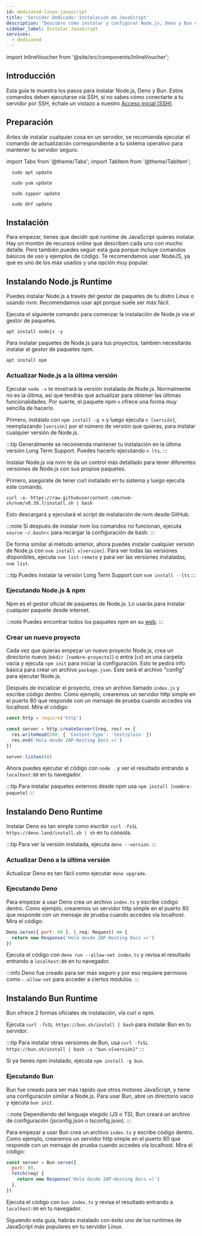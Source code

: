 ```yaml
---
id: dedicated-linux-javascript
title: 'Servidor Dedicado: Instalación de JavaScript'
description: "Descubre cómo instalar y configurar Node.js, Deno y Bun en tu servidor para una gestión eficiente del runtime de JavaScript → Aprende más ahora"
sidebar_label: Instalar JavaScript
services:
  - dedicated
---
```


import InlineVoucher from '@site/src/components/InlineVoucher';

## Introducción

Esta guía te muestra los pasos para instalar Node.js, Deno y Bun. Estos comandos deben ejecutarse vía SSH, si no sabes cómo conectarte a tu servidor por SSH, échale un vistazo a nuestro [Acceso inicial (SSH)](vserver-linux-ssh.md).

<InlineVoucher />

## Preparación

Antes de instalar cualquier cosa en un servidor, se recomienda ejecutar el comando de actualización correspondiente a tu sistema operativo para mantener tu servidor seguro.

import Tabs from '@theme/Tabs';
import TabItem from '@theme/TabItem';

<Tabs>
<TabItem value="ubuntu-debian" label="Ubuntu & Debian" default>

```
  sudo apt update
```

</TabItem>
<TabItem value="centos" label="CentOS">

```
  sudo yum update
```

</TabItem>
<TabItem value="opensuse" label="OpenSUSE">

```
  sudo zypper update
```

</TabItem>
<TabItem value="fedora" label="Fedora">

```
  sudo dnf update
```

</TabItem>
</Tabs>

## Instalación

Para empezar, tienes que decidir qué runtime de JavaScript quieres instalar. Hay un montón de recursos online que describen cada uno con mucho detalle. Pero también puedes seguir esta guía porque incluye comandos básicos de uso y ejemplos de código. Te recomendamos usar NodeJS, ya que es uno de los más usados y una opción muy popular.

<Tabs>
<TabItem value="NodeJS Runtime" label="NodeJS" default>

## Instalando Node.js Runtime

Puedes instalar Node.js a través del gestor de paquetes de tu distro Linux o usando nvm. Recomendamos usar apt porque suele ser más fácil.

<Tabs>
<TabItem value="apt" label="Gestor de paquetes" default>

Ejecuta el siguiente comando para comenzar la instalación de Node.js vía el gestor de paquetes.

```
apt install nodejs -y
```

Para instalar paquetes de Node.js para tus proyectos, también necesitarás instalar el gestor de paquetes npm.

```
apt install npm
```

### Actualizar Node.js a la última versión

Ejecutar `node -v` te mostrará la versión instalada de Node.js. Normalmente no es la última, así que tendrás que actualizar para obtener las últimas funcionalidades. Por suerte, el paquete npm `n` ofrece una forma muy sencilla de hacerlo.

Primero, instálalo con `npm install -g n` y luego ejecuta `n [versión]`, reemplazando `[versión]` por el número de versión que quieras, para instalar cualquier versión de Node.js.

:::tip
Generalmente se recomienda mantener tu instalación en la última versión Long Term Support. Puedes hacerlo ejecutando `n lts`.
:::

</TabItem>
<TabItem value="nvm" label="nvm">

Instalar Node.js vía nvm te da un control más detallado para tener diferentes versiones de Node.js con sus propios paquetes.

Primero, asegúrate de tener curl instalado en tu sistema y luego ejecuta este comando.

```
curl -o- https://raw.githubusercontent.com/nvm-sh/nvm/v0.39.7/install.sh | bash
```

Esto descargará y ejecutará el script de instalación de nvm desde GitHub.

:::note
Si después de instalar nvm los comandos no funcionan, ejecuta `source ~/.bashrc` para recargar la configuración de bash.
:::

De forma similar al método anterior, ahora puedes instalar cualquier versión de Node.js con `nvm install v[versión]`. Para ver todas las versiones disponibles, ejecuta `nvm list-remote` y para ver las versiones instaladas, `nvm list`.

:::tip
Puedes instalar la versión Long Term Support con `nvm install --lts`
:::

</TabItem>
</Tabs>

### Ejecutando Node.js & npm

Npm es el gestor oficial de paquetes de Node.js. Lo usarás para instalar cualquier paquete desde internet.

:::note
Puedes encontrar todos los paquetes npm en su [web](https://www.npmjs.com/).
:::

### Crear un nuevo proyecto

Cada vez que quieras empezar un nuevo proyecto Node.js, crea un directorio nuevo (`mkdir [nombre-proyecto]`) o entra (`cd`) en una carpeta vacía y ejecuta `npm init` para iniciar la configuración. Esto te pedirá info básica para crear un archivo `package.json`. Este será el archivo "config" para ejecutar Node.js.

Después de inicializar el proyecto, crea un archivo llamado `index.js` y escribe código dentro. Como ejemplo, crearemos un servidor http simple en el puerto 80 que responde con un mensaje de prueba cuando accedes vía localhost. Mira el código:

```js
const http = require('http')

const server = http.createServer((req, res) => {
  res.writeHead(200, { 'Content-Type': 'text/plain' })
  res.end('Hola desde ZAP-Hosting Docs =)')
})

server.listen(80)
```

Ahora puedes ejecutar el código con `node .` y ver el resultado entrando a `localhost:80` en tu navegador.

:::tip
Para instalar paquetes externos desde npm usa `npm install [nombre-paquete]`
:::

</TabItem>

<TabItem value="Deno Runtime" label="Deno" default>

## Instalando Deno Runtime

Instalar Deno es tan simple como escribir `curl -fsSL https://deno.land/install.sh | sh` en tu consola.

:::tip
Para ver la versión instalada, ejecuta `deno --version`.
:::

### Actualizar Deno a la última versión

Actualizar Deno es tan fácil como ejecutar `deno upgrade`.

### Ejecutando Deno

Para empezar a usar Deno crea un archivo `index.ts` y escribe código dentro. Como ejemplo, crearemos un servidor http simple en el puerto 80 que responde con un mensaje de prueba cuando accedes vía localhost. Mira el código:

```js
Deno.serve({ port: 80 }, (_req: Request) => {
  return new Response('Hola desde ZAP-Hosting Docs =)')
})
```

Ejecuta el código con `deno run --allow-net index.ts` y revisa el resultado entrando a `localhost:80` en tu navegador.

:::info
Deno fue creado para ser más seguro y por eso requiere permisos como `--allow-net` para acceder a ciertos módulos.
:::

</TabItem>

<TabItem value="Bun Runtime" label="Bun" default>

## Instalando Bun Runtime

Bun ofrece 2 formas oficiales de instalación, vía curl o npm.

<Tabs>
<TabItem value="curl" label="curl" default>

Ejecuta `curl -fsSL https://bun.sh/install | bash` para instalar Bun en tu servidor.

:::tip
Para instalar otras versiones de Bun, usa `curl -fsSL https://bun.sh/install | bash -s "bun-v[versión]"`
:::

</TabItem>
<TabItem value="npm" label="npm">

Si ya tienes npm instalado, ejecuta `npm install -g bun`.

</TabItem>
</Tabs>

### Ejecutando Bun

Bun fue creado para ser más rápido que otros motores JavaScript, y tiene una configuración similar a Node.js. Para usar Bun, abre un directorio vacío y ejecuta `bun init`.

:::note
Dependiendo del lenguaje elegido (JS o TS), Bun creará un archivo de configuración (jsconfig.json o tsconfig.json).
:::

Para empezar a usar Bun crea un archivo `index.ts` y escribe código dentro. Como ejemplo, crearemos un servidor http simple en el puerto 80 que responde con un mensaje de prueba cuando accedes vía localhost. Mira el código:

```js
const server = Bun.serve({
  port: 80,
  fetch(req) {
    return new Response('Hola desde ZAP-Hosting Docs =)')
  },
})
```

Ejecuta el código con `bun index.ts` y revisa el resultado entrando a `localhost:80` en tu navegador.

</TabItem>
</Tabs>

Siguiendo esta guía, habrás instalado con éxito uno de los runtimes de JavaScript más populares en tu servidor Linux.

<InlineVoucher />